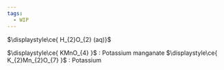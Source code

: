 ```yaml
---
tags:
  - WIP
---
```

$\displaystyle\ce{ H_{2}O_{2}  (aq)}$

$\displaystyle\ce{ KMnO_{4} }$ : Potassium manganate
$\displaystyle\ce{ K_{2}Mn_{2}O_{7} }$  : Potassium 